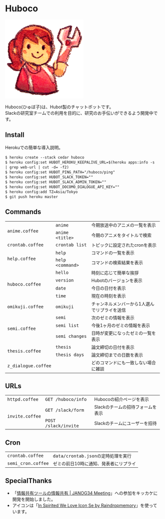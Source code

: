 # Huboco

![icon.png](https://raw.githubusercontent.com/hico-horiuchi/huboco/master/data/icon.png)

Huboco(ひゅぼ子)は、Hubot製のチャットボットです。  
Slackの研究室チームでの利用を目的に、研究のお手伝いができるよう開発中です。

## Install

Herokuでの簡単な導入説明。

    $ heroku create --stack cedar huboco
    $ heroku config:set HUBOT_HEROKU_KEEPALIVE_URL=$(heroku apps:info -s  | grep web-url | cut -d= -f2)
    $ heroku config:set HUBOT_PING_PATH="/huboco/ping"
    $ heroku config:set HUBOT_SLACK_TOKEN=""
    $ heroku config:set HUBOT_SLACK_ADMIN_TOKEN=""
    $ heroku config:set HUBOT_DOCOMO_DIALOGUE_API_KEY=""
    $ heroku config:add TZ=Asia/Tokyo
    $ git push heroku master

## Commands

<table>
  <tbody>
    <tr>
      <td rowspan="2"><tt>anime.coffee</tt></td>
      <td><tt>anime</tt></td>
      <td>今期放送中のアニメの一覧を表示</td>
    </tr>
    <tr>
      <td><tt>anime &lt;title&gt;</tt></td>
      <td>今期のアニメをタイトルで検索</td>
    </tr>
    <tr>
      <td><tt>crontab.coffee</tt></td>
      <td><tt>crontab list</tt></td>
      <td>トピックに設定されたcronを表示</td>
    </tr>
    <tr>
      <td rowspan="2"><tt>help.coffee</tt></td>
      <td><tt>help</tt></td>
      <td>コマンドの一覧を表示</td>
    </tr>
    <tr>
      <td><tt>help &lt;command&gt;</tt></td>
      <td>コマンドの検索結果を表示</td>
    </tr>
    <tr>
      <td rowspan="4"><tt>huboco.coffee</tt></td>
      <td><tt>hello</tt></td>
      <td>時刻に応じて簡単な挨拶</td>
    </tr>
    <tr>
      <td><tt>version</tt></td>
      <td>Hubotのバージョンを表示</td>
    </tr>
    <tr>
      <td><tt>date</tt></td>
      <td>今日の日付を表示</td>
    </tr>
    <tr>
      <td><tt>time</tt></td>
      <td>現在の時刻を表示</td>
    </tr>
    <tr>
      <td><tt>omikuji.coffee</tt></td>
      <td><tt>omikuji</tt></td>
      <td>チャンネルメンバーから1人選んでリプライを送信</td>
    </tr>
    <tr>
      <td rowspan="3"><tt>semi.coffee</tt></td>
      <td><tt>semi</tt></td>
      <td>次のゼミの情報を表示</td>
    </tr>
    <tr>
      <td><tt>semi list</tt></td>
      <td>今後1ヶ月のゼミの情報を表示</td>
    </tr>
    <tr>
      <td><tt>semi changes</tt></td>
      <td>日時が変更になったゼミの一覧を表示</td>
    </tr>
    <tr>
      <td rowspan="2"><tt>thesis.coffee</tt></td>
      <td><tt>thesis</tt></td>
      <td>論文締切の日付を表示</td>
    </tr>
    <tr>
      <td><tt>thesis days</tt></td>
      <td>論文締切までの日数を表示</td>
    </tr>
    <tr>
      <td><tt>z_dialogue.coffee</tt></td>
      <td></td>
      <td>どのコマンドにも一致しない場合に雑談</td>
    </tr>
  </tbody>
</table>

## URLs

<table>
  <tbody>
    <tr>
      <td><tt>httpd.coffee</tt></td>
      <td><tt>GET /huboco/info</tt></td>
      <td>Hubocoの紹介ページを表示</td>
    </tr>
    <tr>
      <td rowspan="2"><tt>invite.coffee</tt></td>
      <td><tt>GET /slack/form</tt></td>
      <td>Slackのチームの招待フォームを表示</td>
    </tr>
    <tr>
      <td><tt>POST /slack/invite</tt></td>
      <td>Slackのチームにユーザーを招待</td>
    </tr>
  </tbody>
</table>

## Cron

<table>
  <tbody>
    <tr>
      <td><tt>crontab.coffee</tt></td>
      <td><tt>data/crontab.json</tt>の定時処理を実行</td>
    </tr>
    <tr>
      <td><tt>semi_cron.coffee</tt></td>
      <td>ゼミの前日10時に通知、発表者にリプライ</td>
    </tr>
 </tbody>
</table>

## SpecialThanks

  - 「[情報共有ツールの情報共有 | JANOG34 Meeting](http://www.janog.gr.jp/meeting/janog34/program/itool.html)」への参加をキッカケに開発を開始しました。
  - アイコンは「[In Spirited We Love Icon Se by Raindropmemory](http://raindropmemory.deviantart.com/art/In-Spirited-We-Love-Icon-Set-Repost-304014435)」を使っています。
